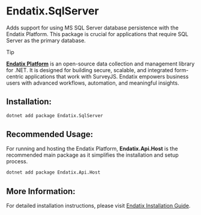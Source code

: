 # Endatix.SqlServer

Adds support for using MS SQL Server database persistence with the Endatix Platform. This package is crucial for applications that require SQL Server as the primary database.

>[!TIP]
>**[Endatix Platform](https://github.com/endatix/endatix)** is an open-source data collection and management library for .NET. It is designed for building secure, scalable, and integrated form-centric applications that work with SurveyJS. Endatix empowers business users with advanced workflows, automation, and meaningful insights.

## Installation:

```bash
dotnet add package Endatix.SqlServer
```

## Recommended Usage:

For running and hosting the Endatix Platform, **Endatix.Api.Host** is the recommended main package as it simplifies the installation and setup process.

```bash
dotnet add package Endatix.Api.Host
```

## More Information:
For detailed installation instructions, please visit [Endatix Installation Guide](https://docs.endatix.com/docs/getting-started/installation).